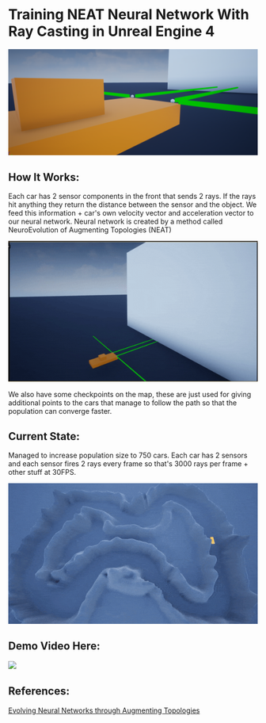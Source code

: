 # Training NEAT Neural Network With Ray Casting in Unreal Engine 4
![](https://raw.githubusercontent.com/CynicalApe/NEATSelfDrivingCarUE4/master/Additional/sensor.png)
## How It Works:
Each car has 2 sensor components in the front that sends 2 rays. If the rays hit anything they return the distance between the sensor and the object. 
We feed this information + car's own velocity vector and acceleration vector to our neural network. Neural network is created by a method called NeuroEvolution of Augmenting Topologies (NEAT)

![](https://raw.githubusercontent.com/CynicalApe/NEATSelfDrivingCarUE4/master/Additional/ray_cast_gif.gif)

We also have some checkpoints on the map, these are just used for giving additional points to the cars that manage to follow the path so that the population can converge faster. 

## Current State:

Managed to increase population size to 750 cars. Each car has 2 sensors and each sensor fires 2 rays every frame so that's 3000 rays per frame + other stuff at 30FPS. 

![](https://raw.githubusercontent.com/CynicalApe/NEATSelfDrivingCarUE4/master/Additional/sample.gif)


## Demo Video Here:

[![](https://img.youtube.com/vi/Wk5aBoxYTAM/0.jpg)](https://youtu.be/Wk5aBoxYTAM)


## References:
[Evolving Neural Networks through Augmenting Topologies](http://nn.cs.utexas.edu/downloads/papers/stanley.ec02.pdf)
